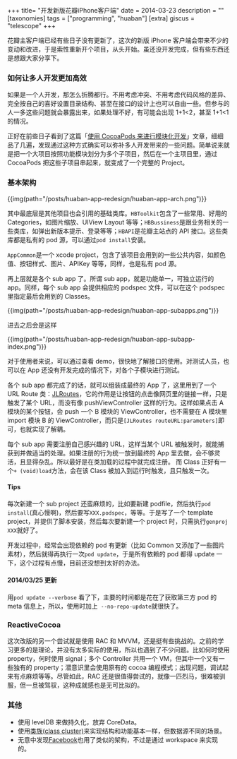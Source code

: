 +++
title= "开发新版花瓣iPhone客户端"
date = 2014-03-23
description = ""
[taxonomies]
tags = ["programming", "huaban"]
[extra]
giscus = "telescope"
+++

花瓣主客户端已经有些日子没有更新了，这次的新版 iPhone 客户端会带来不少的变动和改进，于是索性重新开个项目，从头开始。虽还没开发完成，但有些东西还是想跟大家分享下。

### 如何让多人开发更加高效

如果是一个人开发，那怎么折腾都行。不用考虑冲突、不用考虑代码风格的差异、完全按自己的喜好设置目录结构、甚至在接口的设计上也可以自由一些。但参与的人一多这些问题就会暴露出来，如果处理不好，有可能会出现 1+1<2，甚至 1+1<1 的情况。

正好在前些日子看到了这篇「[使用 CocoaPods 来进行模块化开发](http://dev.hubspot.com/blog/architecting-a-large-ios-app-with-cocoapods)」文章，细细品了几遍，发现通过这种方式确实可以弥补多人开发带来的一些问题。简单说来就是把一个大项目按照功能模块划分为多个子项目，然后在一个主项目里，通过 CocoaPods 把这些子项目串起来，就变成了一个完整的 Project。

### 基本架构

{{img(path="/posts/huaban-app-redesign/huaban-app-arch.png")}}

其中最底层是其他项目也会引用的基础类库。`HBToolkit`包含了一些常用、好用的 Categories，如图片缩放、UIView Layout 等等；`HBBussiness`是跟业务相关的一些类库，如弹出新版本提示、登录等等；`HBAPI`是花瓣主站点的 API 接口。这些类库都是私有的 pod 源，可以通过`pod install`安装。

`AppCommon`是一个 xcode project，包含了该项目会用到的一些公共内容，如颜色值、按钮样式、图片、APIKey 等等，同样，也是私有 pod 源。

再上层就是各个 sub app 了。所谓 sub app，就是功能单一，可独立运行的 app。同样，每个 sub app 会提供相应的 podspec 文件，可以在这个 podspec 里指定最后会用到的 Classes。

{{img(path="/posts/huaban-app-redesign/huaban-app-subapps.png")}}

进去之后会是这样

{{img(path="/posts/huaban-app-redesign/huaban-app-subapp-index.png")}}

对于使用者来说，可以通过查看 demo，很快地了解接口的使用。对测试人员，也可以在 App 还没有开发完成的情况下，对各个子模块进行测试。

各个 sub app 都完成了的话，就可以组装成最终的 App 了，这里用到了一个 URL Route 类：[JLRoutes](https://github.com/joeldev/JLRoutes)，它的作用是让按钮的点击像网页里的链接一样，只是触发了某个 URL，而没有像 pushViewController 这样的行为。这样如果点击 A 模块的某个按钮，会 push 一个 B 模块的 ViewController，也不需要在 A 模块里 import 模块 B 的 ViewController，而只是`[JLRoutes routeURL:parameters]`即可，也就实现了解耦。

每个 sub app 需要注册自己感兴趣的 URL，这样当某个 URL 被触发时，就能捕获到并做适当的处理。如果注册的行为统一放到最终的 App 里去做，会不够灵活，且显得杂乱。所以最好是在类加载的过程中就完成注册。 而 Class 正好有一个`+ (void)load`方法，会在该 Class 被加入到运行时触发，且只触发一次。

#### Tips

每次新建一个 sub project 还蛮麻烦的，比如要新建 podfile，然后执行`pod install`(真心慢啊)，然后要写`XXX.podspec`，等等。于是写了一个 template project，并提供了脚本安装，然后每次要新建一个 project 时，只需执行`genproj XXX`就好了。

开发过程中，经常会出现依赖的 pod 有更新（比如 Common 又添加了一些图片素材），然后就得再执行一次`pod update`，于是所有依赖的 pod 都得 update 一下，这个过程有点慢，目前还没想到太好的办法。

#### 2014/03/25 更新

用`pod update --verbose` 看了下，主要的时间都是花在了获取第三方 pod 的 meta 信息上，所以，使用时加上` --no-repo-update`就很快了。

### ReactiveCocoa

这次改版的另一个尝试就是使用 RAC 和 MVVM，还是挺有些挑战的。之前的学习更多的是理论，并没有太多实际的使用，所以也遇到了不少问题。比如何时使用 property，何时使用 signal；多个 Controller 共用一个 VM，但其中一个又有一些独有的 property；潜意识里会使用原有的 cocoa 编程模式；出现问题，调试起来有点麻烦等等。尽管如此，RAC 还是很值得尝试的，就像一匹烈马，很难被驯服，但一旦被驾驭，这种成就感也是无可比拟的。

### 其他

- 使用 levelDB 来做持久化，放弃 CoreData。
- 使用[类族(class cluster)](http://blog.leezhong.com/ios/2014/01/04/class-cluster.html)来实现结构和功能基本一样，但数据源不同的场景。
- 无意中发现[Facebook](https://www.youtube.com/watch?v=OJ94KqmsxiI)也用了类似的架构，不过是通过 workspace 来实现的。
